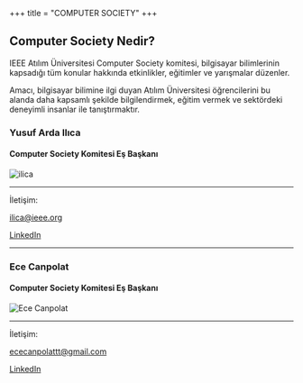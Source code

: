 +++
title = "COMPUTER SOCIETY"
+++

## Computer Society Nedir?

IEEE Atılım Üniversitesi Computer Society komitesi, bilgisayar bilimlerinin kapsadığı tüm konular hakkında etkinlikler, eğitimler ve yarışmalar düzenler. 

Amacı, bilgisayar bilimine ilgi duyan Atılım Üniversitesi öğrencilerini bu alanda daha kapsamlı şekilde bilgilendirmek, eğitim vermek ve sektördeki deneyimli insanlar ile tanıştırmaktır.

### Yusuf Arda Ilıca
#### Computer Society Komitesi Eş Başkanı
 ![ilica](/img/yk/ilica.jpg)
_________
İletişim:

[ilica@ieee.org](mailto:ilica@ieee.org)

[LinkedIn](https://www.linkedin.com/in/ardailica/)
________

### Ece Canpolat
#### Computer Society Komitesi Eş Başkanı
 ![Ece Canpolat](/img/yk/canpolat.jpg)
_________
İletişim:

[ececanpolattt@gmail.com](mailto:ececanpolattt@gmail.com)

[LinkedIn](https://www.linkedin.com/in/ece-canpolat-9a2594257/)
